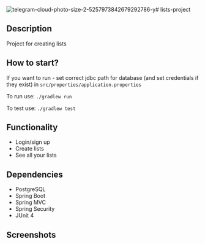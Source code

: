 ![telegram-cloud-photo-size-2-5257973842679292786-y](https://github.com/user-attachments/assets/4772beb2-fcc6-4615-8e11-7f099642b831)# lists-project

## Description
Project for creating lists

## How to start?

If you want to run - set correct jdbc path for database (and set credentials if they exist) in ```src/properties/application.properties```

To run use: ```./gradlew run```

To test use: ```./gradlew test```

## Functionality

* Login/sign up
* Create lists
* See all your lists

## Dependencies

* PostgreSQL
* Spring Boot
* Spring MVC
* Spring Security
* JUnit 4

## Screenshots

